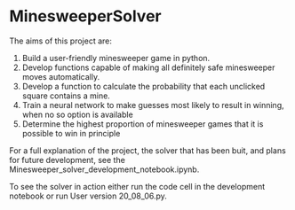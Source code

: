 # MinesweeperSolver


The aims of this project are:

1) Build a user-friendly minesweeper game in python.
2) Develop functions capable of making all definitely safe minesweeper moves automatically.
3) Develop a function to calculate the probability that each unclicked square contains a mine.
4) Train a neural network to make guesses most likely to result in winning, when no so option is available
5) Determine the highest proportion of minesweeper games that it is possible to win in principle

For a full explanation of the project, the solver that has been buit, and plans for future development, see the Minesweeper_solver_development_notebook.ipynb.

To see the solver in action either run the code cell in the development notebook or run User version 20_08_06.py.
